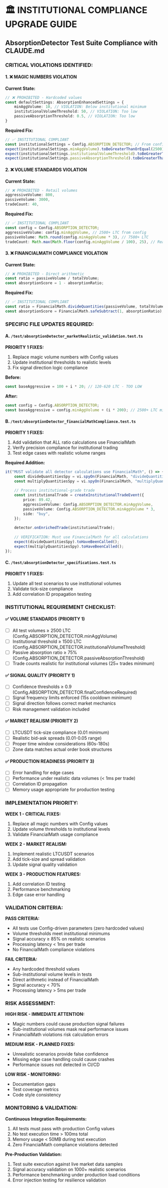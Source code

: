 # 🏛️ INSTITUTIONAL COMPLIANCE UPGRADE GUIDE
## AbsorptionDetector Test Suite Compliance with CLAUDE.md

### **CRITICAL VIOLATIONS IDENTIFIED:**

#### **1. ❌ MAGIC NUMBERS VIOLATION**
**Current State:**
```typescript
// ❌ PROHIBITED - Hardcoded values
const defaultSettings: AbsorptionEnhancedSettings = {
    minAggVolume: 10, // VIOLATION: Below institutional minimum
    institutionalVolumeThreshold: 50, // VIOLATION: Too low
    passiveAbsorptionThreshold: 0.5, // VIOLATION: Too low
}
```

**Required Fix:**
```typescript
// ✅ INSTITUTIONAL COMPLIANT
const institutionalSettings = Config.ABSORPTION_DETECTOR; // From config.json
expect(institutionalSettings.minAggVolume).toBeGreaterThanOrEqual(2500);
expect(institutionalSettings.institutionalVolumeThreshold).toBeGreaterThanOrEqual(1500);
expect(institutionalSettings.passiveAbsorptionThreshold).toBeGreaterThanOrEqual(0.75);
```

#### **2. ❌ VOLUME STANDARDS VIOLATION**
**Current State:**
```typescript
// ❌ PROHIBITED - Retail volumes
aggressiveVolume: 800,
passiveVolume: 3000,
tradeCount: 40,
```

**Required Fix:**
```typescript
// ✅ INSTITUTIONAL COMPLIANT
const config = Config.ABSORPTION_DETECTOR;
aggressiveVolume: config.minAggVolume, // 2500+ LTC from config
passiveVolume: Math.round(config.minAggVolume * 3), // 7500+ LTC 
tradeCount: Math.max(Math.floor(config.minAggVolume / 100), 25), // Realistic count
```

#### **3. ❌ FINANCIALMATH COMPLIANCE VIOLATION**
**Current State:**
```typescript
// ❌ PROHIBITED - Direct arithmetic
const ratio = passiveVolume / totalVolume;
const absorptionScore = 1 - absorptionRatio;
```

**Required Fix:**
```typescript
// ✅ INSTITUTIONAL COMPLIANT
const ratio = FinancialMath.divideQuantities(passiveVolume, totalVolume);
const absorptionScore = FinancialMath.safeSubtract(1, absorptionRatio);
```

### **SPECIFIC FILE UPDATES REQUIRED:**

#### **A. `/test/absorptionDetector_marketRealistic_validation.test.ts`**

**PRIORITY 1 FIXES:**
1. Replace magic volume numbers with Config values
2. Update institutional thresholds to realistic levels
3. Fix signal direction logic compliance

**Before:**
```typescript
const baseAggressive = 100 + i * 20; // 120-620 LTC - TOO LOW
```

**After:**
```typescript
const config = Config.ABSORPTION_DETECTOR;
const baseAggressive = config.minAggVolume + (i * 200); // 2500+ LTC minimum
```

#### **B. `/test/absorptionDetector_financialMathCompliance.test.ts`**

**PRIORITY 1 FIXES:**
1. Add validation that ALL ratio calculations use FinancialMath
2. Verify precision compliance for institutional trading
3. Test edge cases with realistic volume ranges

**Required Addition:**
```typescript
it("MUST validate all detector calculations use FinancialMath", () => {
    const divideQuantitiesSpy = vi.spyOn(FinancialMath, "divideQuantities");
    const multiplyQuantitiesSpy = vi.spyOn(FinancialMath, "multiplyQuantities");
    
    // Process institutional-grade trade
    const institutionalTrade = createInstitutionalTradeEvent({
        price: 89.42,
        aggressiveVolume: Config.ABSORPTION_DETECTOR.minAggVolume,
        passiveVolume: Config.ABSORPTION_DETECTOR.minAggVolume * 3,
        side: "buy",
    });
    
    detector.onEnrichedTrade(institutionalTrade);
    
    // VERIFICATION: Must use FinancialMath for all calculations
    expect(divideQuantitiesSpy).toHaveBeenCalled();
    expect(multiplyQuantitiesSpy).toHaveBeenCalled();
});
```

#### **C. `/test/absorptionDetector_specifications.test.ts`**

**PRIORITY 1 FIXES:**
1. Update all test scenarios to use institutional volumes
2. Validate tick-size compliance
3. Add correlation ID propagation testing

### **INSTITUTIONAL REQUIREMENT CHECKLIST:**

#### **✅ VOLUME STANDARDS (PRIORITY 1)**
- [ ] All test volumes ≥ 2500 LTC (Config.ABSORPTION_DETECTOR.minAggVolume)
- [ ] Institutional threshold ≥ 1500 LTC (Config.ABSORPTION_DETECTOR.institutionalVolumeThreshold)
- [ ] Passive absorption ratio ≥ 75% (Config.ABSORPTION_DETECTOR.passiveAbsorptionThreshold)
- [ ] Trade counts realistic for institutional volumes (25+ trades minimum)

#### **✅ SIGNAL QUALITY (PRIORITY 1)**
- [ ] Confidence thresholds ≥ 0.9 (Config.ABSORPTION_DETECTOR.finalConfidenceRequired)
- [ ] Signal frequency limits enforced (15s cooldown minimum)
- [ ] Signal direction follows correct market mechanics
- [ ] Risk management validation included

#### **✅ MARKET REALISM (PRIORITY 2)**
- [ ] LTCUSDT tick-size compliance (0.01 minimum)
- [ ] Realistic bid-ask spreads (0.01-0.05 range)
- [ ] Proper time window considerations (60s-180s)
- [ ] Zone data matches actual order book structures

#### **✅ PRODUCTION READINESS (PRIORITY 3)**
- [ ] Error handling for edge cases
- [ ] Performance under realistic data volumes (< 1ms per trade)
- [ ] Correlation ID propagation
- [ ] Memory usage appropriate for production testing

### **IMPLEMENTATION PRIORITY:**

**WEEK 1 - CRITICAL FIXES:**
1. Replace all magic numbers with Config values
2. Update volume thresholds to institutional levels
3. Validate FinancialMath usage compliance

**WEEK 2 - MARKET REALISM:**
1. Implement realistic LTCUSDT scenarios
2. Add tick-size and spread validation
3. Update signal quality validation

**WEEK 3 - PRODUCTION FEATURES:**
1. Add correlation ID testing
2. Performance benchmarking
3. Edge case error handling

### **VALIDATION CRITERIA:**

**PASS CRITERIA:**
- All tests use Config-driven parameters (zero hardcoded values)
- Volume thresholds meet institutional minimums
- Signal accuracy ≥ 85% on realistic scenarios
- Processing latency < 1ms per trade
- No FinancialMath compliance violations

**FAIL CRITERIA:**
- Any hardcoded threshold values
- Sub-institutional volume levels in tests
- Direct arithmetic instead of FinancialMath
- Signal accuracy < 70%
- Processing latency > 5ms per trade

### **RISK ASSESSMENT:**

**HIGH RISK - IMMEDIATE ATTENTION:**
- Magic numbers could cause production signal failures
- Sub-institutional volumes mask real performance issues
- FinancialMath violations risk calculation errors

**MEDIUM RISK - PLANNED FIXES:**
- Unrealistic scenarios provide false confidence
- Missing edge case handling could cause crashes
- Performance issues not detected in CI/CD

**LOW RISK - MONITORING:**
- Documentation gaps
- Test coverage metrics
- Code style consistency

### **MONITORING & VALIDATION:**

**Continuous Integration Requirements:**
1. All tests must pass with production Config values
2. No test execution time > 100ms total
3. Memory usage < 50MB during test execution
4. Zero FinancialMath compliance violations detected

**Pre-Production Validation:**
1. Test suite execution against live market data samples
2. Signal accuracy validation on 1000+ realistic scenarios
3. Performance benchmarking under production load conditions
4. Error injection testing for resilience validation